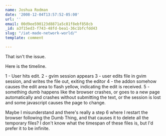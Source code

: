```yaml
---
name: Joshua Rodman
date: '2008-12-04T13:57:52-05:00'
url: ''
email: 00d9ee590123d8871a5c81f8ebf858cb
_id: a3f15ed3-f743-48fd-bea1-36c1bfcfdd43
slug: "/iat-made-network-world/"
template: comment

---
```


That isn't the issue.

Here is the timeline.

1 - User hits edit.
2 - gvim session appears
3 - user edits file in gvim session, and writes the file out, exiting the editor
4 - the addon somehow causes the edit area to flash yellow, indicating the edit is received.
5 - something dumb happens like the browser crashes, or goes to a new page automatically and crashes without submitting the text, or the session is lost and some javascript causes the page to change.


Maybe I misunderstand and there's really a step 6 where I restart the
browser following the Dumb Thing, and that causes it to delete all the temporary files?  I don't know what the timespan of these files is,
but I'd prefer it to be infinite.
